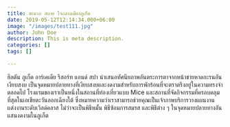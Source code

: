 ```yaml
---
title: สะดวก สบาย ใจกลางเมืองภูเก็ต
date: 2019-05-12T12:14:34.000+06:00
image: "/images/test111.jpg"
author: John Doe
description: This is meta description.
categories: []
tags: []

---
```

ฮิลตัน ภูเก็ต อาร์เคเดีย รีสอร์ท แอนด์ สปา นำเสนอทัศนียภาพอันตระการตาจากหน้าชายหาดกะรนอันเงียบสงบ เป็นจุดหมายปลายทางที่เงียบสงบและงดงามสำหรับการพักร้อนที่จะตราตรึงอยู่ในความทรงจำตลอดไป โรงแรมของเราเป็นหนึ่งในสถานที่ท่องเที่ยวแบบ Mice และสถานที่จัดกิจกรรมที่ครอบคลุมที่สุดในเอเชียตะวันออกเฉียงใต้ ซึ่งหมายความว่าเราสามารถช่วยคุณเป็นเจ้าภาพบริการวางแผนงานแต่งงานระดับเวิลด์คลาส ไม่ว่าจะเป็นพิธีหมั้น พิธีซ้อมการสมรส และพิธีต่าง ๆ ในจุดหมายปลายทางอันแสนงดงามในภูเก็ต